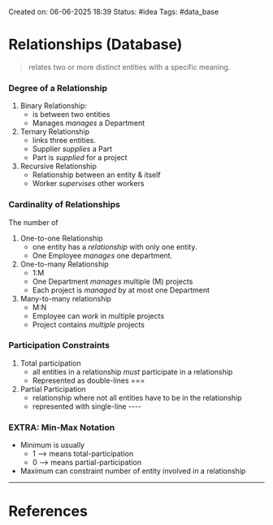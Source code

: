 Created on: 06-06-2025 18:39 
Status: #idea
Tags: #data_base 
# Relationships (Database)
> relates two or more distinct entities with a specific meaning.

### Degree of a Relationship
1. Binary Relationship:
	- is between two entities
	- Manages *manages* a Department
2. Ternary Relationship
	- links three entities.
	- Supplier *supplies* a Part
	- Part is *supplied* for a project
3. Recursive Relationship
	- Relationship between an entity & itself
	- Worker *supervises* other workers
### Cardinality of Relationships
The number of 
1. One-to-one Relationship
	- one entity has a *relationship* with only one entity.
	- One Employee *manages* one department.
2. One-to-many Relationship
	- 1:M
	- One Department *manages* multiple (M) projects
	- Each project is *managed* by at most one Department
3. Many-to-many relationship
	- M:N
	- Employee can *work* in multiple projects
	- Project contains *multiple* projects

### Participation Constraints
1. Total participation
	- all entities in a relationship  *must* participate in a relationship
	- Represented as double-lines ===
2. Partial Participation
	- relationship where not all entities have to be in the relationship
	- represented with single-line ----

### EXTRA: Min-Max Notation
- Minimum is usually 
	- 1 --> means total-participation
	- 0 --> means partial-participation
- Maximum can constraint number of entity involved in a relationship



-----------------
# References